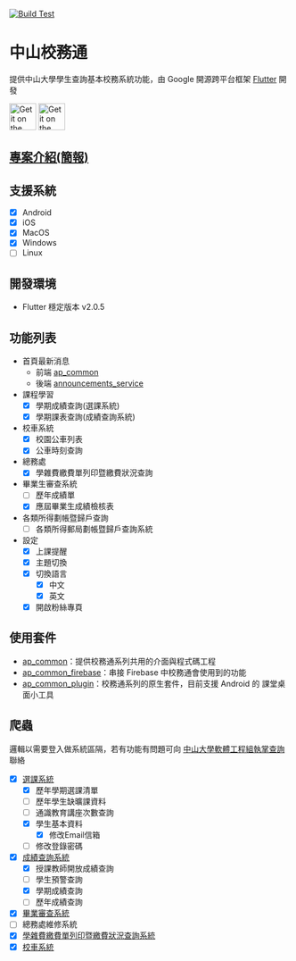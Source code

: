 [![Build Test](https://github.com/nsysu-code-club/NSYSU-AP/actions/workflows/workflow.yml/badge.svg)](https://github.com/nsysu-code-club/NSYSU-AP/actions/workflows/workflow.yml)
# 中山校務通

 提供中山大學學生查詢基本校務系統功能，由 Google 開源跨平台框架 [Flutter](https://flutter.dev/) 開發

<a href='https://play.google.com/store/apps/details?id=com.nsysu.ap&hl=zh_TW'><img alt='Get it on the App Store' src='screenshots/google_play.png' height='48px'/></a>
<a href='https://apps.apple.com/tw/app/id1467522198'><img alt='Get it on the App Store' src='screenshots/app_store.png' height='48px'/></a>

## [專案介紹(簡報)](https://docs.google.com/presentation/d/1qMMqqsM91MYmqOkNNU6Cz6vaYj1VUSnF-JNg_hNMtL0/edit)
## 支援系統
- [x] Android
- [x] iOS
- [x] MacOS
- [X] Windows
- [ ] Linux

## 開發環境
 - Flutter 穩定版本 v2.0.5
## 功能列表

- 首頁最新消息
    - 前端 [ap_common](https://github.com/abc873693/ap_common/blob/master/lib/scaffold/home_page_scaffold.dart)
    - 後端 [announcements_service](https://github.com/takidog/announcements_service)
- 課程學習
    - [x] 學期成績查詢(選課系統)
    - [x] 學期課表查詢(成績查詢系統)
- 校車系統
    - [x] 校園公車列表
    - [x] 公車時刻查詢
- 總務處
    - [x] 學雜費繳費單列印暨繳費狀況查詢
- 畢業生審查系統
    - [ ] 歷年成績單
    - [x] 應屆畢業生成績檢核表
- 各類所得劃帳暨歸戶查詢
    - [ ] 各類所得郵局劃帳暨歸戶查詢系統
- 設定
    - [x] 上課提醒
    - [x] 主題切換
    - [x] 切換語言
        - [x] 中文
        - [x] 英文
    - [x] 開啟粉絲專頁

## 使用套件

- [ap_common](https://pub.dev/packages/ap_common)：提供校務通系列共用的介面與程式碼工程
- [ap_common_firebase](https://pub.dev/packages/ap_common_firebase)：串接 Firebase 中校務通會使用到的功能
- [ap_common_plugin](https://pub.dev/packages/ap_common_plugin)：校務通系列的原生套件，目前支援 Android 的 課堂桌面小工具
## 爬蟲

邏輯以需要登入做系統區隔，若有功能有問題可向 [中山大學軟體工程組執掌查詢](https://lis.nsysu.edu.tw/p/405-1001-180580,c1173.php) 聯絡

  - [x] [選課系統](https://selcrs.nsysu.edu.tw/)
      - [x] 歷年學期選課清單
      - [ ] 歷年學生缺曠課資料
      - [ ] 通識教育講座次數查詢
      - [x] 學生基本資料
          - [x] 修改Email信箱
      - [ ] 修改登錄密碼
  - [x] [成績查詢系統](https://selcrs.nsysu.edu.tw/scoreqry/)
      - [x] 授課教師開放成績查詢
      - [ ] 學生預警查詢
      - [x] 學期成績查詢
      - [ ] 歷年成績查詢
  - [x] [畢業審查系統](https://selcrs.nsysu.edu.tw/gadchk/)
  - [ ] 總務處維修系統
  - [x] [學雜費繳費單列印暨繳費狀況查詢系統](https://tfstu.nsysu.edu.tw/)
  - [x] [校車系統](https://selcrs.nsysu.edu.tw/scoreqry/)
